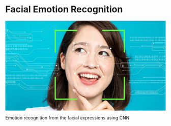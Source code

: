 # Facial Emotion Recognition

<img src='Images/fer-title.jpeg' align='center' alt='Facial Emotion Recognition'></img>

Emotion recognition from the facial expressions using CNN
